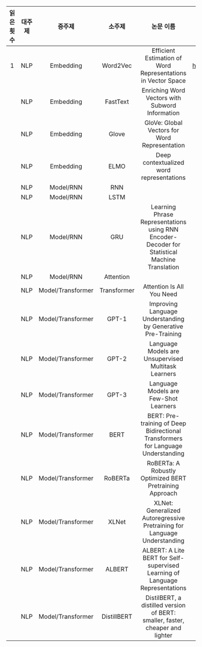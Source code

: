 |읽은 횟수|대주제|중주제|소주제|논문 이름|주소|
|:----------------:|:----------------:|:----------------:|:----------------:|:----------------:|:----------------:|
|1|NLP|Embedding|Word2Vec|Efficient Estimation of Word Representations in Vector Space|https://arxiv.org/pdf/1301.3781.pdf%C3%AC%E2%80%94%20%C3%AC%E2%80%9E%C5%93|
||NLP|Embedding|FastText|Enriching Word Vectors with Subword Information|https://arxiv.org/abs/1607.04606v2|
||NLP|Embedding|Glove|GloVe: Global Vectors for Word Representation|https://aclanthology.org/D14-1162/|
||NLP|Embedding|ELMO|Deep contextualized word representations|https://arxiv.org/abs/1802.05365v2|
||NLP|Model/RNN|RNN|||
||NLP|Model/RNN|LSTM|||
||NLP|Model/RNN|GRU|Learning Phrase Representations using RNN Encoder-Decoder for Statistical Machine Translation|https://arxiv.org/abs/1406.1078v3|
||NLP|Model/RNN|Attention|||
||NLP|Model/Transformer|Transformer|Attention Is All You Need|https://arxiv.org/abs/1706.03762v5|https://github.com/tunz/transformer-pytorch/blob/e7266679f0b32fd99135ea617213f986ceede056/model/transformer.py#L201|
||NLP|Model/Transformer|GPT-1|Improving Language Understanding by Generative Pre-Training|https://s3-us-west-2.amazonaws.com/openai-assets/research-covers/language-unsupervised/language_understanding_paper.pdf||
||NLP|Model/Transformer|GPT-2|Language Models are Unsupervised Multitask Learners|https://d4mucfpksywv.cloudfront.net/better-language-models/language-models.pdf||
||NLP|Model/Transformer|GPT-3|Language Models are Few-Shot Learners|https://arxiv.org/abs/2005.14165v4||
||NLP|Model/Transformer|BERT|BERT: Pre-training of Deep Bidirectional Transformers for Language Understanding|https://arxiv.org/abs/1810.04805v2|https://github.com/google-research/bert|
||NLP|Model/Transformer|RoBERTa|RoBERTa: A Robustly Optimized BERT Pretraining Approach|https://arxiv.org/abs/1907.11692v1|
||NLP|Model/Transformer|XLNet|XLNet: Generalized Autoregressive Pretraining for Language Understanding|https://arxiv.org/abs/1906.08237v2|
||NLP|Model/Transformer|ALBERT|ALBERT: A Lite BERT for Self-supervised Learning of Language Representations|https://arxiv.org/abs/1909.11942v6|
||NLP|Model/Transformer|DistillBERT|DistilBERT, a distilled version of BERT: smaller, faster, cheaper and lighter|https://arxiv.org/abs/1910.01108v4|
